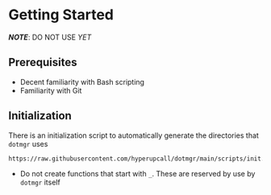 # Getting Started

**_NOTE_**: DO NOT USE _YET_

## Prerequisites

- Decent familiarity with Bash scripting
- Familiarity with Git

## Initialization

There is an initialization script to automatically generate the directories that `dotmgr` uses

```sh
https://raw.githubusercontent.com/hyperupcall/dotmgr/main/scripts/init.sh | bash
```

- Do not create functions that start with `_`. These are reserved by use by `dotmgr` itself
